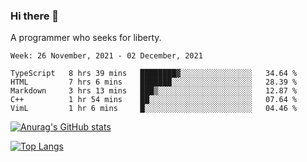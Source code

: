 ### Hi there 👋

<!--
**shejialuo/shejialuo** is a ✨ _special_ ✨ repository because its `README.md` (this file) appears on your GitHub profile.

Here are some ideas to get you started:

- 🔭 I’m currently working on ...
- 🌱 I’m currently learning ...
- 👯 I’m looking to collaborate on ...
- 🤔 I’m looking for help with ...
- 💬 Ask me about ...
- 📫 How to reach me: ...
- 😄 Pronouns: ...
- ⚡ Fun fact: ...
-->

A programmer who seeks for liberty.

<!--START_SECTION:waka-->
```text
Week: 26 November, 2021 - 02 December, 2021

TypeScript   8 hrs 39 mins   ████████▓░░░░░░░░░░░░░░░░   34.64 % 
HTML         7 hrs 6 mins    ███████░░░░░░░░░░░░░░░░░░   28.39 % 
Markdown     3 hrs 13 mins   ███▒░░░░░░░░░░░░░░░░░░░░░   12.87 % 
C++          1 hr 54 mins    ██░░░░░░░░░░░░░░░░░░░░░░░   07.64 % 
VimL         1 hr 6 mins     █░░░░░░░░░░░░░░░░░░░░░░░░   04.46 % 
```
<!--END_SECTION:waka-->

[![Anurag's GitHub stats](https://github-readme-stats.vercel.app/api?username=shejialuo&show_icons=true&theme=dracula)](https://github.com/anuraghazra/github-readme-stats)

[![Top Langs](https://github-readme-stats.vercel.app/api/top-langs/?username=shejialuo&layout=compact&hide=javascript,html,css,typescript)](https://github.com/anuraghazra/github-readme-stats)
